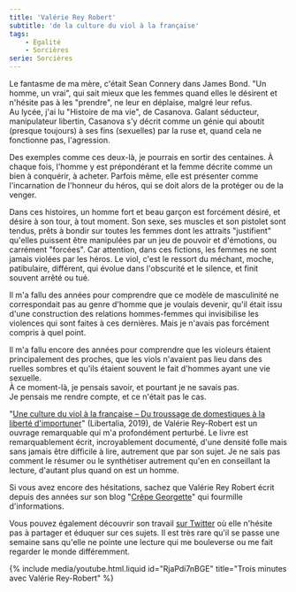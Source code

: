 ```yaml
---
title: 'Valérie Rey Robert'
subtitle: 'de la culture du viol à la française'
tags:
    - Égalité
    - Sorcières
serie: Sorcières
---
```


Le fantasme de ma mère, c'était Sean Connery dans James Bond. "Un homme, un vrai", qui sait mieux que les femmes quand elles le désirent et n'hésite pas à les "prendre", ne leur en déplaise, malgré leur refus.  
Au lycée, j'ai lu "Histoire de ma vie", de Casanova. Galant séducteur, manipulateur libertin, Casanova s'y décrit comme un génie qui aboutit (presque toujours) à ses fins (sexuelles) par la ruse et, quand cela ne fonctionne pas, l'agression.

Des exemples comme ces deux-là, je pourrais en sortir des centaines. À chaque fois, l'homme y est prépondérant et la femme décrite comme un bien à conquérir, à acheter. Parfois même, elle est présenter comme l'incarnation de l'honneur du héros, qui se doit alors de la protéger ou de la venger.

Dans ces histoires, un homme fort et beau garçon est forcément désiré, et désire à son tour, à tout moment. Son sexe, ses muscles et son pistolet sont tendus, prêts à bondir sur toutes les femmes dont les attraits "justifient" qu'elles puissent être manipulées par un jeu de pouvoir et d'émotions, ou carrément "forcées". Car attention, dans ces fictions, les femmes ne sont jamais violées par les héros. Le viol, c'est le ressort du méchant, moche, patibulaire, différent, qui évolue dans l'obscurité et le silence, et finit souvent arrêté ou tué.

Il m'a fallu des années pour comprendre que ce modèle de masculinité ne correspondait pas au genre d'homme que je voulais devenir, qu'il était issu d'une construction des relations hommes-femmes qui invisibilise les violences qui sont faites à ces dernières. Mais je n'avais pas forcément compris à quel point.

Il m'a fallu encore des années pour comprendre que les violeurs étaient principalement des proches, que les viols n'avaient pas lieu dans des ruelles sombres et qu'ils étaient souvent le fait d'hommes ayant une vie sexuelle.  
À ce moment-là, je pensais savoir, et pourtant je ne savais pas.  
Je pensais me rendre compte, et ce n'était pas le cas.

"[Une culture du viol à la française – Du troussage de domestiques à la liberté d'importuner](http://editionslibertalia.com/catalogue/hors-collection/une-culture-du-viol-a-la-francaise)" (Libertalia, 2019), de Valérie Rey-Robert est un ouvrage remarquable qui m'a profondément perturbé. Le livre est remarquablement écrit, incroyablement documenté, d'une densité folle mais sans jamais être difficile à lire, autrement que par son sujet. Je ne sais pas comment le résumer ou le synthétiser autrement qu'en en conseillant la lecture, d'autant plus quand on est un homme.

Si vous avez encore des hésitations, sachez que Valérie Rey Robert écrit depuis des années sur son blog "[Crêpe Georgette](http://www.crepegeorgette.com/)" qui fourmille d'informations.

Vous pouvez également découvrir son travail [sur Twitter](https://twitter.com/valerieCG) où elle n'hésite pas à partager et éduquer sur ces sujets. Il est très rare qu'il se passe une semaine sans qu'elle ne pointe une lecture qui me bouleverse ou me fait regarder le monde différemment.

{% include media/youtube.html.liquid id="RjaPdi7nBGE" title="Trois minutes avec Valérie Rey-Robert" %}
